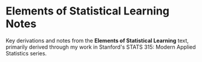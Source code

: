 # Elements of Statistical Learning Notes

Key derivations and notes from the __Elements of Statistical Learning__ text, primarily derived through my work in Stanford's STATS 315: Modern Applied Statistics series.

